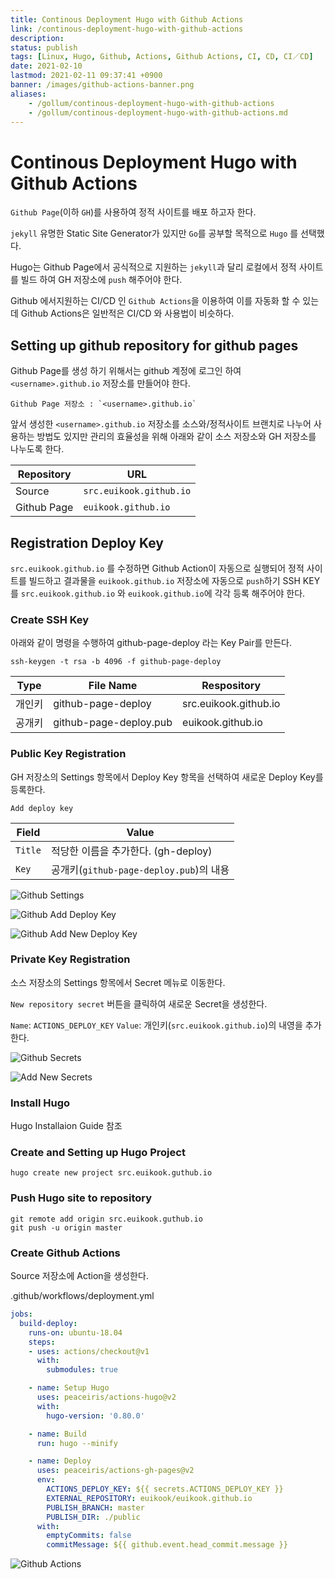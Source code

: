 ```yaml
---
title: Continous Deployment Hugo with Github Actions
link: /continous-deployment-hugo-with-github-actions
description: 
status: publish
tags: [Linux, Hugo, Github, Actions, Github Actions, CI, CD, CI／CD]
date: 2021-02-10
lastmod: 2021-02-11 09:37:41 +0900
banner: /images/github-actions-banner.png
aliases:
    - /gollum/continous-deployment-hugo-with-github-actions
    - /gollum/continous-deployment-hugo-with-github-actions.md
---
```


# Continous Deployment Hugo with Github Actions

`Github Page`(이하 `GH`)를 사용하여 정적 사이트를 배포 하고자 한다. 

`jekyll` 유명한 Static Site Generator가 있지만 `Go`를 공부할 목적으로 `Hugo` 를 선택했다.

Hugo는 Github Page에서 공식적으로 지원하는 `jekyll`과 달리 로컬에서 정적 사이트를 빌드 하여 GH 저장소에 `push` 해주어야 한다. 

Github 에서지원하는 CI/CD 인 `Github Actions`을 이용하여 이를 자동화 할 수 있는데 Github Actions은 일반적은 CI/CD 와 사용법이 비슷하다. 

<!--more-->

## Setting up github repository for github pages 

Github Page를 생성 하기 위해서는 github 계정에 로그인 하여 `<username>.github.io` 저장소를 만들어야 한다.

    Github Page 저장소 : `<username>.github.io`


앞서 생성한 `<username>.github.io` 저장소를 소스와/정적사이트 브랜치로 나누어 사용하는 방법도 있지만 관리의 효율성을 위해 아래와 같이 소스 저장소와 GH 저장소를 나누도록 한다. 


| Repository  | URL                     |
| ---        | ---                     | 
| Source      | `src.euikook.github.io` |
| Github Page | `euikook.github.io`     |


## Registration Deploy Key 

`src.euikook.github.io` 를 수정하면 Github Action이 자동으로 실행되어 정적 사이트를 빌드하고 결과물을 `euikook.github.io` 저장소에 자동으로 `push`하기 SSH KEY를  `src.euikook.github.io` 와 `euikook.github.io`에 각각 등록 해주어야 한다.



### Create SSH Key

아래와 같이 명령을 수행하여 github-page-deploy 라는 Key Pair를 만든다.
```
ssh-keygen -t rsa -b 4096 -f github-page-deploy
```

| Type | File Name | Respository |
| ---  | ---       | ---         |
| 개인키 |  github-page-deploy | src.euikook.github.io |
| 공개키 | github-page-deploy.pub | euikook.github.io | 


### Public Key Registration

GH 저장소의 Settings 항목에서 Deploy Key 항목을 선택하여 새로운 Deploy Key를 등록한다.

`Add deploy key`


| Field   | Value                                 |
| ---     | ---                                   |
| `Title` | 적당한 이름을 추가한다. (gh-deploy)       |
| `Key`   | 공개키(`github-page-deploy.pub`)의 내용 |

![Github Settings](/images/github-settings.png)

![Github Add Deploy Key](/images/github-add-deploy-key.png)

![Github Add New Deploy Key](/images/github-add-new-deploy-key.png)


### Private Key Registration

소스 저장소의 Settings 항목에서 Secret 메뉴로 이동한다. 

`New repository secret` 버튼을 클릭하여 새로운 Secret을 생성한다.

`Name`: `ACTIONS_DEPLOY_KEY`
`Value`: 개인키(`src.euikook.github.io`)의 내영을 추가한다.


![Github Secrets](/images/github-secrets.png)

![Add New Secrets](/images/github-add-new-secrets.png)



### Install Hugo
Hugo Installaion Guide 참조

### Create and Setting up Hugo Project

```
hugo create new project src.euikook.guthub.io
```

### Push Hugo site to repository

```
git remote add origin src.euikook.guthub.io
git push -u origin master
```


### Create Github Actions

Source 저장소에 Action을 생성한다. 

.github/workflows/deployment.yml



```yml
jobs:
  build-deploy:
    runs-on: ubuntu-18.04
    steps:
    - uses: actions/checkout@v1
      with:
        submodules: true

    - name: Setup Hugo
      uses: peaceiris/actions-hugo@v2
      with:
        hugo-version: '0.80.0'

    - name: Build
      run: hugo --minify

    - name: Deploy
      uses: peaceiris/actions-gh-pages@v2
      env:
        ACTIONS_DEPLOY_KEY: ${{ secrets.ACTIONS_DEPLOY_KEY }}
        EXTERNAL_REPOSITORY: euikook/euikook.github.io
        PUBLISH_BRANCH: master
        PUBLISH_DIR: ./public
      with:
        emptyCommits: false
        commitMessage: ${{ github.event.head_commit.message }}
```

![Github Actions](/images/github-actions.png)
